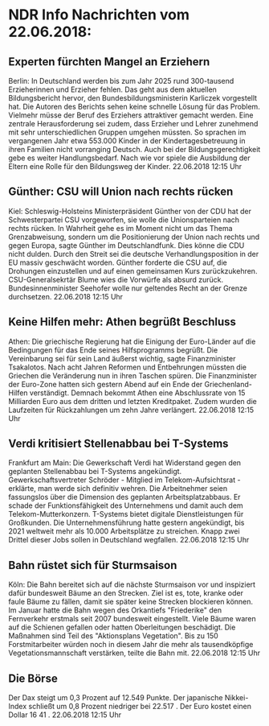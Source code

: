 # NDR Info Nachrichten vom 22.06.2018:


## Experten fürchten Mangel an Erziehern
Berlin: In Deutschland werden bis zum Jahr 2025 rund 300-tausend Erzieherinnen und Erzieher fehlen. Das geht aus dem aktuellen Bildungsbericht hervor, den Bundesbildungsministerin Karliczek vorgestellt hat. Die Autoren des Berichts sehen keine schnelle Lösung für das Problem. Vielmehr müsse der Beruf des Erziehers attraktiver gemacht werden. Eine zentrale Herausforderung sei zudem, dass Erzieher und Lehrer zunehmend mit sehr unterschiedlichen Gruppen umgehen müssten. So sprachen im vergangenen Jahr etwa 553.000 Kinder in der Kindertagesbetreuung in ihren Familien nicht vorranging Deutsch. Auch bei der Bildungsgerechtigkeit gebe es weiter Handlungsbedarf. Nach wie vor spiele die Ausbildung der Eltern eine Rolle für den Bildungsweg der Kinder. 22.06.2018 12:15 Uhr 

## Günther: CSU will Union nach rechts rücken
Kiel:	Schleswig-Holsteins Ministerpräsident Günther von der CDU hat der Schwesterpartei CSU vorgeworfen, sie wolle die Unionsparteien nach rechts rücken. In Wahrheit gehe es im Moment nicht um das Thema Grenzabweisung, sondern um die Positionierung der Union nach rechts und gegen Europa, sagte Günther im Deutschlandfunk. Dies könne die CDU nicht dulden. Durch den Streit sei die deutsche Verhandlungsposition in der EU massiv geschwächt worden. Günther forderte die CSU auf, die Drohungen einzustellen und auf einen gemeinsamen Kurs zurückzukehren. CSU-Generalsekrtär Blume wies die Vorwürfe als absurd zurück. Bundesinnenminister Seehofer wolle nur geltendes Recht an der Grenze durchsetzen. 22.06.2018 12:15 Uhr 

## Keine Hilfen mehr: Athen begrüßt Beschluss
Athen: Die griechische Regierung hat die Einigung der Euro-Länder auf die Bedingungen für das Ende seines Hilfsprogramms begrüßt. Die Vereinbarung sei für sein Land äußerst wichtig, sagte Finanzminister Tsakalotos. Nach acht Jahren Reformen und Entbehrungen müssten die Griechen die Veränderung nun in ihren Taschen spüren. Die Finanzminister der Euro-Zone hatten sich gestern Abend auf ein Ende der Griechenland-Hilfen verständigt. Demnach bekommt Athen eine Abschlussrate von 15 Milliarden Euro aus dem dritten und letzten Kreditpaket. Zudem wurden die Laufzeiten für Rückzahlungen um zehn Jahre verlängert. 22.06.2018 12:15 Uhr 

## Verdi kritisiert Stellenabbau bei T-Systems
Frankfurt am Main: Die Gewerkschaft Verdi hat Widerstand gegen den geplanten Stellenabbau bei T-Systems angekündigt. Gewerkschaftsvertreter Schröder - Mitglied im Telekom-Aufsichtsrat - erklärte, man werde sich definitiv wehren. Die Arbeitnehmer seien fassungslos über die Dimension des geplanten Arbeitsplatzabbaus. Er schade der Funktionsfähigkeit des Unternehmens und damit auch dem Telekom-Mutterkonzern. T-Systems bietet digitale Dienstleistungen für Großkunden. Die Unternehmensführung hatte gestern angekündigt, bis 2021 weltweit mehr als 10.000 Arbeitsplätze zu streichen. Knapp zwei Drittel dieser Jobs sollen in Deutschland wegfallen. 22.06.2018 12:15 Uhr 

## Bahn rüstet sich für Sturmsaison
Köln: Die Bahn bereitet sich auf die nächste Sturmsaison vor und inspiziert dafür bundesweit Bäume an den Strecken. Ziel ist es, tote, kranke oder faule Bäume zu fällen, damit sie später keine Strecken blockieren können. Im Januar hatte die Bahn wegen des Orkantiefs "Friederike" den Fernverkehr erstmals seit 2007 bundesweit eingestellt. Viele Bäume waren auf die Schienen gefallen oder hatten Oberleitungen beschädigt. Die Maßnahmen sind Teil des "Aktionsplans Vegetation". Bis zu 150 Forstmitarbeiter würden noch in diesem Jahr die mehr als tausendköpfige Vegetationsmannschaft verstärken, teilte die Bahn mit. 22.06.2018 12:15 Uhr 

## Die Börse
Der Dax steigt um  0,3  Prozent auf  12.549  Punkte. Der japanische Nikkei-Index schließt um  0,8  Prozent niedriger bei  22.517 . Der Euro kostet einen Dollar  16 41 . 22.06.2018 12:15 Uhr 
